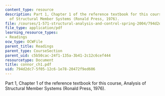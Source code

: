 ```yaml
---
content_type: resource
description: Part 1, Chapter 1 of the reference textbook for this course, Analysis
  of Structural Member Systems (Ronald Press, 1976).
file: /courses/1-571-structural-analysis-and-control-spring-2004/794d2dc75f0512c61e7820472f9ed606_connor_ch1.pdf
file_type: application/pdf
learning_resource_types:
- Readings
ocw_type: OCWFile
parent_title: Readings
parent_type: CourseSection
parent_uid: c5b50cac-24f1-135a-3b41-2c12c6cef444
resourcetype: Document
title: connor_ch1.pdf
uid: 794d2dc7-5f05-12c6-1e78-20472f9ed606
---
```

Part 1, Chapter 1 of the reference textbook for this course, Analysis of Structural Member Systems (Ronald Press, 1976).

